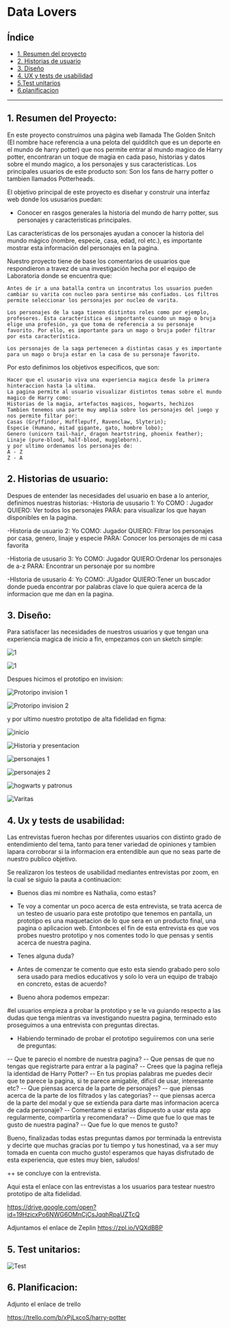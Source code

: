 # Data Lovers

## Índice

* [1. Resumen del proyecto](#1-resumen-del-proyecto)
* [2. Historias de usuario](#2-historias-de-usuario)
* [3. Diseño](#3-Diseño)
* [4. UX y tests de usabilidad](#4-ux-y-tests-de-usabilidad)
* [5.Test unitarios ](#5-test-unitarios)
* [6.planificacion ](#6-planificacion)

***

## 1. Resumen del Proyecto:

En este proyecto construimos una página web llamada The Golden Snitch (El nombre hace referencia a una pelota del quidditch que es un deporte en el mundo de harry potter) que nos permite entrar al mundo magico de Harry potter, encontraran un toque de magia en cada paso, historias y datos sobre el mundo magico, a los personajes y sus caracteristicas.
Los principales usuarios de este producto son: Son los fans de harry potter o tambien llamados Potterheads.

El objetivo principal de este proyecto es diseñar y construir una interfaz web donde los ususarios puedan:
 
 - Conocer en rasgos generales la historia del mundo de harry potter, sus personajes y caracteristicas principales.
    
Las características de los personajes ayudan a conocer la historia del mundo mágico (nombre, especie, casa, edad, rol etc.), es importante mostrar esta información del personajes en la pagina.

Nuestro proyecto tiene de base los comentarios de usuarios que respondieron a travez de una investigación hecha por el equipo de Laboratoria donde se encuentra que:

    Antes de ir a una batalla contra un incontratus los usuarios pueden cambiar su varita con nucleo para sentirse más confiados. Los filtros permite seleccionar los personajes por nucleo de varita.

    Los personajes de la saga tienen distintos roles como por ejemplo, profesores. Esta característica es importante cuando un mago o bruja elige una profesión, ya que toma de referencia a su personaje favorito. Por ello, es importante para un mago o bruja poder filtrar por esta característica.

    Los personajes de la saga pertenecen a distintas casas y es importante para un mago o bruja estar en la casa de su personaje favorito.

Por esto definimos los objetivos especificos, que son:

    Hacer que el ususario viva una experiencia magica desde la primera hinteraccion hasta la ultima.
    La pagina permite al usuario visualizar distintos temas sobre el mundo magico de Harry como:
    Historias de la magia, artefactos magicos, hogwarts, hechizos
    Tambien tenemos una parte muy amplia sobre los personajes del juego y nos permite filtar por:
    Casas (Gryffindor, Hufflepuff, Ravenclaw, Slyterin);
    Especie (Humano, mitad gigante, gato, hombre lobo);
    Genero (unicorn tail-hair, dragon heartstring, phoenix feather);
    Linaje (pure-blood, half-blood, muggleborn).
    y por ultimo ordenamos los personajes de:
    A - Z 
    Z - A

## 2. Historias de usuario:

Despues de entender las necesidades del usuario en base a lo anterior, definimos nuestras historias:
-Historia de ususario 1: Yo COMO : Jugador QUIERO: Ver todos los personajes PARA: para visualizar los que hayan disponibles en la pagina.

-Historia de usuario 2: Yo COMO: Jugador QUIERO: Filtrar los personajes por casa, genero, linaje y especie PARA: Conocer los personajes de mi casa favorita

-Historia de ususario 3: Yo COMO: Jugador QUIERO:Ordenar los personajes de a-z PARA: Encontrar un personaje por su nombre

-HIstoria de ususario 4: Yo COMO: JUgador QUIERO:Tener un buscador donde pueda encontrar por palabras clave lo que quiera acerca de la informacion que me dan en la pagina.

## 3. Diseño: 
Para satisfacer las necesidades de nuestros usuarios y que tengan una experiencia magica de inicio a fin, empezamos con un sketch simple:

![1](https://i.ibb.co/BzcwxVZ/ndice.jpg)

![1](https://i.ibb.co/gS4ZjLd/ndice2.jpg)

Despues hicimos el prototipo en invision:

![Protoripo invision 1](https://i.ibb.co/QQG96hY/invision1.jpg)

![Protoripo invision 2](https://i.ibb.co/xqqSvWq/invision2.jpg)

y por ultimo nuestro prototipo de alta fidelidad en figma:

 ![inicio](https://i.ibb.co/2dp2ZKF/inicio.jpg)
 
 ![Historia y presentacion](https://i.ibb.co/Zm4MPc2/historia-y-tgs.jpg)
 
 ![personajes 1](https://i.ibb.co/61ZVQpK/personajes.jpg)
 
 ![personajes 2](https://i.ibb.co/R3zmqgt/personajesfiltrados.jpg)
 
 ![hogwarts y patronus](https://i.ibb.co/rHPStfw/hogwartsypatronus.jpg)
 
 ![Varitas](https://i.ibb.co/2dSw8BV/varitas.jpg)


## 4. Ux y tests de usabilidad:

Las entrevistas fueron hechas por diferentes usuarios con distinto grado de entendimiento del tema, tanto para tener variedad de opiniones y tambien lapara corroborar si la informacion era entendible aun que no seas parte de nuestro publico objetivo.

Se realizaron los testeos de usabilidad mediantes entrevistas por zoom, en la cual se siguio la pauta a continuacion:

-  Buenos dias mi nombre es Nathalia, como estas?

-  Te voy a comentar un poco acerca de esta entrevista, se trata acerca de un testeo de usuario para este prototipo que tenemos en pantalla, un prototipo es una maquetacion de lo que sera en un producto final, una pagina o aplicacion web.
Entonbces el fin de esta entrevista es que vos probes nuestro prototipo y nos comentes todo lo que pensas y sentis acerca de nuestra pagina.

-  Tenes alguna duda?

-  Antes de comenzar te comento que esto esta siendo grabado pero solo sera usado para medios educativos y solo lo vera un equipo de trabajo en concreto, estas de acuerdo?

-  Bueno ahora podemos empezar:

#el usuarios empieza a probar la prototipo y se le va guiando respecto a las dudas que tenga mientras va investigando nuestra pagina, terminado esto proseguimos a una entrevista con preguntas directas.

-  Habiendo terminado de probar el prototipo seguiiremos con una serie de preguntas:

  -- Que te parecio el nombre de nuestra pagina?
  -- Que pensas de que no tengas que registrarte para entrar a la pagina?
  -- Crees que la pagina refleja la identidad de Harry Potter?
  -- En tus propias palabras me puedes decir que te parece la pagina, si te parece amigable, dificil de usar, interesante etc?
  -- Que piensas acerca de la parte de personajes?
  -- que piensas acerca de la parte de los filtrados y las categorias?
  -- que piensas acerca de la parte del modal y  que se extienda para darte mas informacion acerca de cada personaje?
  -- Comentame si estarias dispuesto a usar esta app regularmente, compartirla y recomendara?
  -- Dime que fue lo que mas te gusto de nuestra pagina?
  -- Que fue lo que menos te gusto?
  
  Bueno, finalizadas todas estas preguntas damos por terminada la entrevista y decirte que muchas gracias por tu tiempo y tus honestinad, va a ser muy tomada en cuenta con mucho gusto! esperamos que hayas disfrutado de esta experiencia, que estes muy bien, saludos!
  
  ++ se concluye con la entrevista.



Aqui esta el enlace con las entrevistas a los usuarios para testear nuestro prototipo de alta fidelidad.

https://drive.google.com/open?id=19HzicxPo6NWG6OMnCjCsJqqhRpaUZTcQ
 
 Adjuntamos el enlace de Zeplin
 https://zpl.io/VQXdBBP

## 5. Test unitarios:

 ![Test](https://i.ibb.co/MGsgvd4/test.jpg)



## 6. Planificacion:
 
 Adjunto el enlace de trello
 
 https://trello.com/b/xPjLxcoS/harry-potter

